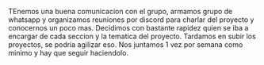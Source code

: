 TEnemos una buena comunicacion con el grupo, armamos grupo de whatsapp y organizamos reuniones por discord para charlar del proyecto y conocernos un poco mas.
Decidimos con bastante rapidez quien se iba a encargar de cada seccion y la tematica del proyecto.
Tardamos en subir los proyectos, se podria agilizar eso.
Nos juntamos 1 vez por semana como minimo y hay que seguir haciendolo.

